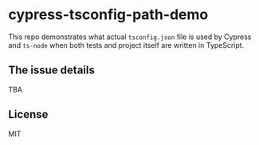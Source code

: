 # cypress-tsconfig-path-demo

This repo demonstrates what actual `tsconfig.json` file is used by Cypress and `ts-node` when both tests and project itself are written in TypeScript.

## The issue details

TBA

## License

MIT
